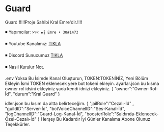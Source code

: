 # Guard
Guard
 !!!!!Proje Sahibi Kral Emre'dir.!!!!
  

:black_medium_small_square: Yapımcılar: `>♈< ♚┇ Emre • 30#1473`

:black_medium_small_square:  Youtube Kanalımız: [TIKLA](https://www.youtube.com/channel/UCVE9gvwcxhHndoRm4s3iVmw)

:black_medium_small_square:  Discord Sunucumuz [TIKLA](https://discord.gg/ZgEsVJdBtU)

:black_medium_small_square: Nasıl Kurulur Not.

.env Yoksa Bu İsimde Kanal Oluşturun, TOKEN:TOKENİNİZ, Yeni Bölüm Ekleyin İsmi TOKEN eklenecek yere bot tokeni ekleyin.
ayarlar.json bu kısma owner rol idsini ekleyiniz yada kendi idnizi ekleyiniz.
{
  "owner":"Owner-Rol-İd",
  "durum":"Kral Guard"
}

idler.json bu kısım da altta belirteceğim.
{
  "jailRole":"Cezalı-İd" ,
  "guildID":"Server-İd",
  "botVoiceChannelID":"Ses-Kanal-İd",
  "logChannelID":"Guard-Log-Kanal-İd",
  "boosterRole":"Saldırıda-Eklenecek-Özel-Cezalı-İd"
}
Herşey Bu Kadardır İyi Günler Kanalıma Abone Olunuz Teşekkürler.
